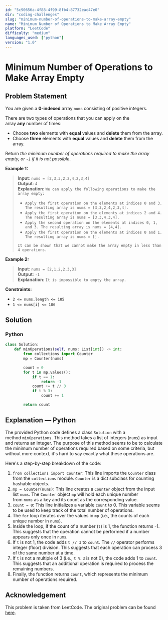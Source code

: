 ```yaml
---
id: "5c90656a-4f88-4f99-8fb4-87732eac47e0"
dir: "coding-challenges"
slug: "minimum-number-of-operations-to-make-array-empty"
name: "Minimum Number of Operations to Make Array Empty"
platform: "LeetCode"
difficulty: "medium"
languages_used: ["python"]
version: "1.0"
---
```


# Minimum Number of Operations to Make Array Empty

## Problem Statement

You are given a **0-indexed** array `nums` consisting of positive integers.

There are two types of operations that you can apply on the array **any** number of times:

- Choose **two** elements with **equal** values and **delete** them from the array.
- Choose **three** elements with **equal** values and **delete** them from the array.

Return *the minimum number of operations required to make the array empty, or `-1` if it is not possible*.

**Example 1:**

> **Input**: `nums = [2,3,3,2,2,4,2,3,4]`  
> **Output**: `4`  
> **Explanation**: `We can apply the following operations to make the array empty:`
>
> - `Apply the first operation on the elements at indices 0 and 3. The resulting array is nums = [3,3,2,4,2,3,4].`
> - `Apply the first operation on the elements at indices 2 and 4. The resulting array is nums = [3,3,4,3,4].`
> - `Apply the second operation on the elements at indices 0, 1, and 3. The resulting array is nums = [4,4].`
> - `Apply the first operation on the elements at indices 0 and 1. The resulting array is nums = [].`
>
> `It can be shown that we cannot make the array empty in less than 4 operations.`

**Example 2:**

> **Input**: `nums = [2,1,2,2,3,3]`  
> **Output**: `-1`  
> **Explanation**: `It is impossible to empty the array.`

**Constraints:**

- `2 <= nums.length <= 105`
- `1 <= nums[i] <= 106`

## Solution

### Python

```python
class Solution:
    def minOperations(self, nums: List[int]) -> int:
        from collections import Counter
        mp = Counter(nums)

        count = 0
        for t in mp.values():
            if t == 1:
                return -1
            count += t // 3
            if t % 3:
                count += 1

        return count
```

## Explanation — Python

The provided Python code defines a class `Solution` with a method `minOperations`. This method takes a list of integers (`nums`) as input and returns an integer. The purpose of this method seems to be to calculate the minimum number of operations required based on some criteria, but without more context, it's hard to say exactly what these operations are.

Here's a step-by-step breakdown of the code:

1. `from collections import Counter`: This line imports the `Counter` class from the `collections` module. `Counter` is a dict subclass for counting hashable objects.
2. `mp = Counter(nums)`: This line creates a `Counter` object from the input list `nums`. The `Counter` object `mp` will hold each unique number from `nums` as a key and its count as the corresponding value.
3. `count = 0`: This line initializes a variable `count` to 0. This variable seems to be used to keep track of the total number of operations.
4. The `for` loop iterates over the values in `mp` (i.e., the counts of each unique number in `nums`).
5. Inside the loop, if the count of a number (`t`) is 1, the function returns -1. This suggests that the operation cannot be performed if a number appears only once in `nums`.
6. If `t` is not 1, the code adds `t // 3` to `count`. The `//` operator performs integer (floor) division. This suggests that each operation can process 3 of the same number at a time.
7. If `t` is not a multiple of 3 (i.e., `t % 3` is not 0), the code adds 1 to `count`. This suggests that an additional operation is required to process the remaining numbers.
8. Finally, the function returns `count`, which represents the minimum number of operations required.

## Acknowledgement

This problem is taken from LeetCode. The original problem can be found [here](https://leetcode.com/problems/minimum-number-of-operations-to-make-array-empty/).

